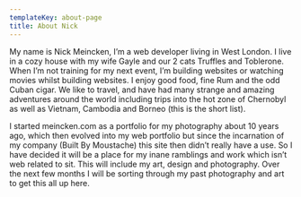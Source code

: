```yaml
---
templateKey: about-page
title: About Nick
---
```

My name is Nick Meincken, I’m a web developer living in West London. I live in a cozy house with my wife Gayle and our 2 cats Truffles and Toblerone. When I’m not training for my next event, I’m building websites or watching movies whilst building websites. I enjoy good food, fine Rum and the odd Cuban cigar. We like to travel, and have had many strange and amazing adventures around the world including trips into the hot zone of Chernobyl as well as Vietnam, Cambodia and Borneo (this is the short list).

I started meincken.com as a portfolio for my photography about 10 years ago, which then evolved into my web portfolio but since the incarnation of my company (Built By Moustache) this site then didn’t really have a use. So I have decided it will be a place for my inane ramblings and work which isn’t web related to sit. This will include my art, design and photography. Over the next few months I will be sorting through my past photography and art to get this all up here.
